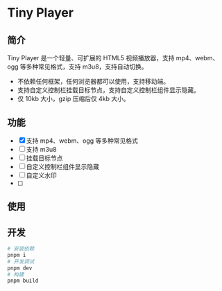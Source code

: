 # Tiny Player

## 简介

Tiny Player 是一个轻量、可扩展的 HTML5 视频播放器，支持 mp4、webm、ogg 等多种常见格式，支持 m3u8，支持自动切换。

- 不依赖任何框架，任何浏览器都可以使用，支持移动端。
- 支持自定义控制栏挂载目标节点，支持自定义控制栏组件显示隐藏。
- 仅 10kb 大小，gzip 压缩后仅 4kb 大小。

## 功能

- [x] 支持 mp4、webm、ogg 等多种常见格式
- [ ] 支持 m3u8
- [ ] 挂载目标节点
- [ ] 自定义控制栏组件显示隐藏
- [ ] 自定义水印
- [ ]  

## 使用

## 开发

```sh
# 安装依赖
pnpm i
# 开发调试
pnpm dev
# 构建
pnpm build
```
